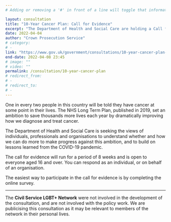 ```yaml
---
# Adding or removing a '#' in front of a line will toggle that information off and on from being processed. 

layout: consultation
title: "10-Year Cancer Plan: Call for Evidence"
excerpt: "The Department of Health and Social Care are holding a Call for Evidence to inform the development of the government's 10-year Cancer Plan for England."
date: 2022-04-04
author: "Crown Prosecution Service"
# category: 
# - 
link: "https://www.gov.uk/government/consultations/10-year-cancer-plan-call-for-evidence"
end-date: 2022-04-08 23:45
# image: ""
# video: ""
permalink: /consultation/10-year-cancer-plan
# redirect_from: 
# - 
# redirect_to: 
# - 
---
```


One in every two people in this country will be told they have cancer at some point in their lives. The NHS Long Term Plan, published in 2019, set an ambition to save thousands more lives each year by dramatically improving how we diagnose and treat cancer.

The Department of Health and Social Care is seeking the views of individuals, professionals and organisations to understand whether and how we can do more to make progress against this ambition, and to build on lessons learned from the COVID-19 pandemic.

The call for evidence will run for a period of 8 weeks and is open to everyone aged 16 and over. You can respond as an individual, or on behalf of an organisation.

The easiest way to participate in the call for evidence is by completing the online survey.

---

The **Civil Service LGBT+ Network** were not involved in the development of the consultation, and are not involved with the policy work. We are publicising this consultation as it may be relevant to members of the network in their personal lives.


